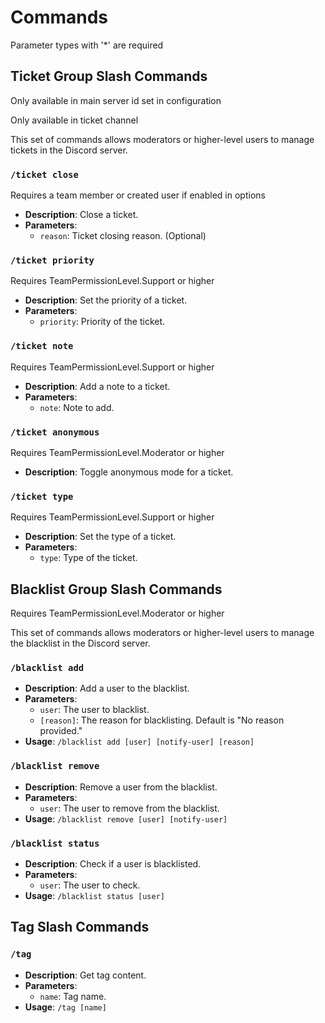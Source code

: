 # Commands

Parameter types with '*' are required

## Ticket Group Slash Commands

Only available in main server id set in configuration

Only available in ticket channel

This set of commands allows moderators or higher-level users to manage tickets in the Discord server.

### `/ticket close`

Requires a team member or created user if enabled in options

- **Description**: Close a ticket.
- **Parameters**:
  - `reason`: Ticket closing reason. (Optional)

### `/ticket priority`

Requires TeamPermissionLevel.Support or higher

- **Description**: Set the priority of a ticket.
- **Parameters**:
  - `priority`: Priority of the ticket.

### `/ticket note`

Requires TeamPermissionLevel.Support or higher

- **Description**: Add a note to a ticket.
- **Parameters**:
  - `note`: Note to add.

### `/ticket anonymous`

Requires TeamPermissionLevel.Moderator or higher

- **Description**: Toggle anonymous mode for a ticket.

### `/ticket type`

Requires TeamPermissionLevel.Support or higher

- **Description**: Set the type of a ticket.
- **Parameters**:
  - `type`: Type of the ticket.

## Blacklist Group Slash Commands

Requires TeamPermissionLevel.Moderator or higher

This set of commands allows moderators or higher-level users to manage the blacklist in the Discord server.

### `/blacklist add`

- **Description**: Add a user to the blacklist.
- **Parameters**:
  - `user`: The user to blacklist.
  - `[reason]`: The reason for blacklisting. Default is "No reason provided."
- **Usage**: `/blacklist add [user] [notify-user] [reason]`

### `/blacklist remove`

- **Description**: Remove a user from the blacklist.
- **Parameters**:
  - `user`: The user to remove from the blacklist.
- **Usage**: `/blacklist remove [user] [notify-user]`

### `/blacklist status`

- **Description**: Check if a user is blacklisted.
- **Parameters**:
  - `user`: The user to check.
- **Usage**: `/blacklist status [user]`

## Tag Slash Commands

### `/tag`

- **Description**: Get tag content.
- **Parameters**:
  - `name`: Tag name.
- **Usage**: `/tag [name]`